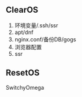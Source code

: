 ## ClearOS
1. 环境变量/.ssh/ssr
1. apt/dnf
1. nginx.conf/备份DB/gogs
1. 浏览器配置
1. ssr

## ResetOS
SwitchyOmega
